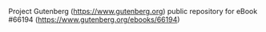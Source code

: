 Project Gutenberg (https://www.gutenberg.org) public repository for
eBook #66194 (https://www.gutenberg.org/ebooks/66194)
